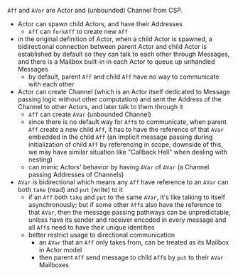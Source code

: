 `Aff` and `AVar` are Actor and (unbounded) Channel from CSP.

- Actor can spawn child Actors, and have their Addresses
  - `Aff` can `forkAff` to create new `Aff`
- in the original definition of Actor, when a child Actor is spawned, a bidirectional connection between parent Actor and child Actor is established by default so they can talk to each other through Messages, and there is a Mailbox built-in in each Actor to queue up unhandled Messages
  - by default, parent `Aff` and child `Aff` have no way to communicate with each other
- Actor can create Channel (which is an Actor itself dedicated to Message passing logic without other computation) and sent the Address of the Channel to other Actors, and later talk to them through it
  - `Aff` can create `AVar` (unbounded Channel)
  - since there is no default way for `Aff`s to communicate, when parent `Aff` create a new child `Aff`, it has to have the reference of that `AVar` embedded in the child `Aff` (an implicit message passing during initialization of child `Aff` by referencing in scope; downside of this, we may have similar situation like "Callback Hell" when dealing with nesting)
  - can mimic Actors' behavior by having `AVar` of `AVar` (a Channel passing Addresses of Channels)
- `AVar` is bidirectional which means any `Aff` have reference to an `AVar` can both `take` (read) and `put` (write) to it
  - if an `Aff` both `take` and `put` to the same `AVar`, it's like talking to itself asynchronously; but if some other `Aff`s also have the reference to that `AVar`, then the message passing pathways can be unpredictable, unless have its sender and receiver encoded in every message and all `Aff`s need to have their unique identities
  - better restrict usage to directional communication
    - an `AVar` that an `Aff` only takes from, can be treated as its Mailbox in Actor model
    - then parent `Aff` send message to child `Aff`s by `put` to their `AVar` Mailboxes

